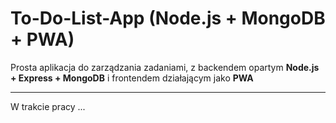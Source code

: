 # To-Do-List-App (Node.js + MongoDB + PWA)

Prosta aplikacja do zarządzania zadaniami, z backendem opartym **Node.js + Express + MongoDB** i frontendem działającym jako **PWA** 

---- 
W trakcie pracy ... 
